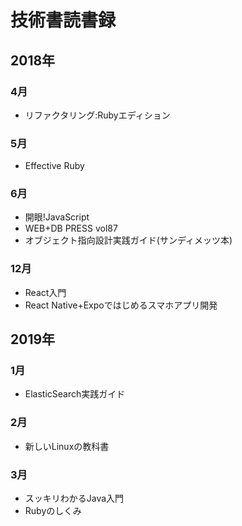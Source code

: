 # 技術書読書録
## 2018年
### 4月
- リファクタリング:Rubyエディション
### 5月
- Effective Ruby
### 6月
- 開眼!JavaScript
- WEB+DB PRESS vol87
- オブジェクト指向設計実践ガイド(サンディメッツ本)
### 12月
- React入門
- React Native+Expoではじめるスマホアプリ開発
## 2019年
### 1月
- ElasticSearch実践ガイド
### 2月
- 新しいLinuxの教科書
### 3月
- スッキリわかるJava入門
- Rubyのしくみ
